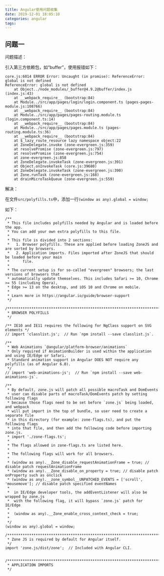 ```yaml
---
title: Angular使用问题收集
date: 2019-12-01 18:05:10
categories: angular
tags:
---
```


## 问题一

问题描述：

引入第三方依赖包，如“buffer”，使用报错如下：

    core.js:6014 ERROR Error: Uncaught (in promise): ReferenceError: global is not defined
    ReferenceError: global is not defined
        at Object../node_modules/_buffer@4.9.2@buffer/index.js (index.js:43)
        at __webpack_require__ (bootstrap:84)
        at Module../src/app/pages/login/login.component.ts (pages-pages-module.js:108766)
        at __webpack_require__ (bootstrap:84)
        at Module../src/app/pages/pages-routing.module.ts (login.component.ts:14)
        at __webpack_require__ (bootstrap:84)
        at Module../src/app/pages/pages.module.ts (pages-routing.module.ts:36)
        at __webpack_require__ (bootstrap:84)
        at $_lazy_route_resource lazy namespace object:22
        at ZoneDelegate.invoke (zone-evergreen.js:359)
        at resolvePromise (zone-evergreen.js:797)
        at resolvePromise (zone-evergreen.js:754)
        at zone-evergreen.js:858
        at ZoneDelegate.invokeTask (zone-evergreen.js:391)
        at Object.onInvokeTask (core.js:39680)
        at ZoneDelegate.invokeTask (zone-evergreen.js:390)
        at Zone.runTask (zone-evergreen.js:168)
        at drainMicroTaskQueue (zone-evergreen.js:559)


解决：

在文件`src/polyfills.ts`中，添加一行`(window as any).global = window;`

如下：

    /**
     * This file includes polyfills needed by Angular and is loaded before the app.
     * You can add your own extra polyfills to this file.
     *
     * This file is divided into 2 sections:
     *   1. Browser polyfills. These are applied before loading ZoneJS and are sorted by browsers.
     *   2. Application imports. Files imported after ZoneJS that should be loaded before your main
     *      file.
     *
     * The current setup is for so-called "evergreen" browsers; the last versions of browsers that
     * automatically update themselves. This includes Safari >= 10, Chrome >= 55 (including Opera),
     * Edge >= 13 on the desktop, and iOS 10 and Chrome on mobile.
     *
     * Learn more in https://angular.io/guide/browser-support
     */
    
    /***************************************************************************************************
     * BROWSER POLYFILLS
     */
    
    /** IE10 and IE11 requires the following for NgClass support on SVG elements */
    // import 'classlist.js';  // Run `npm install --save classlist.js`.
    
    /**
     * Web Animations `@angular/platform-browser/animations`
     * Only required if AnimationBuilder is used within the application and using IE/Edge or Safari.
     * Standard animation support in Angular DOES NOT require any polyfills (as of Angular 6.0).
     */
    // import 'web-animations-js';  // Run `npm install --save web-animations-js`.
    
    /**
     * By default, zone.js will patch all possible macroTask and DomEvents
     * user can disable parts of macroTask/DomEvents patch by setting following flags
     * because those flags need to be set before `zone.js` being loaded, and webpack
     * will put import in the top of bundle, so user need to create a separate file
     * in this directory (for example: zone-flags.ts), and put the following flags
     * into that file, and then add the following code before importing zone.js.
     * import './zone-flags.ts';
     *
     * The flags allowed in zone-flags.ts are listed here.
     *
     * The following flags will work for all browsers.
     *
     * (window as any).__Zone_disable_requestAnimationFrame = true; // disable patch requestAnimationFrame
     * (window as any).__Zone_disable_on_property = true; // disable patch onProperty such as onclick
     * (window as any).__zone_symbol__UNPATCHED_EVENTS = ['scroll', 'mousemove']; // disable patch specified eventNames
     *
     *  in IE/Edge developer tools, the addEventListener will also be wrapped by zone.js
     *  with the following flag, it will bypass `zone.js` patch for IE/Edge
     *
     *  (window as any).__Zone_enable_cross_context_check = true;
     *
     */
    (window as any).global = window;
    
    /***************************************************************************************************
     * Zone JS is required by default for Angular itself.
     */
    import 'zone.js/dist/zone';  // Included with Angular CLI.
    
    
    /***************************************************************************************************
     * APPLICATION IMPORTS
     */

